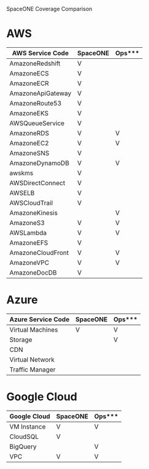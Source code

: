SpaceONE Coverage Comparison

# AWS

AWS Service Code | SpaceONE | Ops*** |
----             | ---      | ---    |
AmazoneRedshift  | V        |        |
AmazoneECS  	 | V	    |        |
AmazoneECR       | V        |        |
AmazoneApiGateway| V        |        |
AmazoneRoute53   | V        |        |
AmazoneEKS       | V        |        |
AWSQueueService  | V        |        |
AmazoneRDS       | V        | V      |
AmazoneEC2	 | V	    | V      |
AmazoneSNS       | V        |        |
AmazoneDynamoDB  | V        | V      |
awskms           | V        |        |
AWSDirectConnect | V        |        |
AWSELB           | V        |        |
AWSCloudTrail    | V        |        |
AmazoneKinesis   |          | V      |
AmazoneS3        | V        | V      |
AWSLambda        | V        | V      |
AmazoneEFS       | V        |        |
AmazoneCloudFront| V        | V      |
AmazoneVPC       | V        | V      |
AmazoneDocDB     | V        |        |

# Azure

Azure Service Code | SpaceONE | Ops*** |
----             | ---      | ---    |
Virtual Machines | V        | V      |
Storage          |          | V      |
CDN              |          |        |
Virtual Network  |          |        |
Traffic Manager  |          |        |


# Google Cloud

Google Cloud   | SpaceONE | Ops***   |
----           | ---      | ---    |
VM Instance    | V        | V      |
CloudSQL       | V        |        |
BigQuery       |          | V      |
VPC            | V        | V      |

